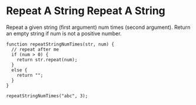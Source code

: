 # Repeat A String Repeat A String

Repeat a given string (first argument) num times (second argument). Return an empty string if num is not a positive number.

```
function repeatStringNumTimes(str, num) {
  // repeat after me
  if (num > 0) {
    return str.repeat(num);
  }
  else {
    return "";
  }
}

repeatStringNumTimes("abc", 3);
```
